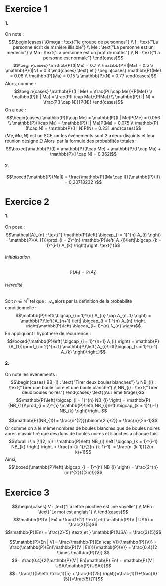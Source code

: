 # Exercice 1
#### 1.
On note : 
$$\begin{cases}
\Omega : \text{"le groupe de personnes"} \\
I : \text{"La personne écrit de manière illisible"} \\
Me : \text{"La personne est un medecin"} \\
Ma : \text{"La personne est un prof de maths"} \\
N : \text{"La personne est normale"}
\end{cases}$$
$$\begin{cases}
\mathbb{P}(I|Me) = 0.7 \\
\mathbb{P}(I|Ma) = 0.5 \\
\mathbb{P}(I|N) = 0.3
\end{cases} \text{ et } \begin{cases}
\mathbb{P}(Me) = 0.08 \\
\mathbb{P}(Ma) = 0.15 \\
\mathbb{P}(N) = 0.77
\end{cases}$$
Alors, comme : 
$$\begin{cases}
\mathbb{P}(I | Me) = \frac{P(I \cap Me)}{P(Me)} \\
\mathbb{P}(I | Ma) = \frac{P(I \cap Ma)}{P(Ma)} \\
\mathbb{P}(I | N) = \frac{P(I \cap N)}{P(N)}
\end{cases}$$
On a que : 
$$\begin{cases}
\mathbb{P}(I\cap Me) = \mathbb{P}(I | Me)P(Me) = 0.056 \\
\mathbb{P}(I\cap Ma) = \mathbb{P}(I | Ma)P(Ma) = 0.075 \\
\mathbb{P}(I\cap N) = \mathbb{P}(I | N)P(N) = 0.231
\end{cases}$$
$(Me, Ma, N)$ est un SCE car les événements sont 2 a deux disjoints et leur réunion désigne $\Omega$
Alors, par la formule des probabilités totales : 
$$\boxed{\mathbb{P}(I) = \mathbb{P}(I\cap Me) + \mathbb{P}(I \cap Ma) + \mathbb{P}(I \cap N) = 0.362}$$


#### 2.
$$\boxed{\mathbb{P}(Ma|I) = \frac{\mathbb{P}(Ma \cap I)}{\mathbb{P}(I)} = 0,20718232 }$$

# Exercice 2
#### 1.
On pose : 
$$\mathcal{A}_{n} : \text{"} \mathbb{P}\left( \bigcap_{i = 1}^{n} A_{i} \right) = \mathbb{P}(A_{1})\prod_{i = 2}^{n} \mathbb{P}\left( A_{i}\left|\bigcap_{k = 1}^{i-1} A_{k} \right)\right. \text{"}$$
###### Initialisation
$$\mathbb{P}(A_{1}) = \mathbb{P}(A_{1})$$

###### Hérédité
Soit $n \in \mathbb{N}^{*}$ tel que : $\mathcal{A}_{n}$ alors par la définition de la probabilité conditionnelle : 
$$\mathbb{P}\left( \bigcap_{i = 1}^{n} A_{n} \cap A_{n+1} \right) = \mathbb{P}\left( A_{n+1}  \left|  \bigcap_{i = 1}^{n} A_{n} \right. \right)\mathbb{P}\left( \bigcap_{i=  1}^{n} A_{n} \right)$$
En appliquant l'hypothèse de récurrence : 
$$\boxed{\mathbb{P}\left( \bigcap_{i = 1}^{n+1} A_{i} \right) = \mathbb{P}(A_{1})\prod_{i = 2}^{n+1} \mathbb{P}\left( A_{i}\left|\bigcap_{k = 1}^{i-1} A_{k} \right)\right.}$$

#### 2.
On note les événements : 
$$\begin{cases}
BB_{i} : \text{"Tirer deux boules blanches"} \\
NB_{i} : \text{"Tirer une boule noire et une boule blanche"} \\
NN_{i} : \text{"Tirer deux boules noires"}
\end{cases} \text{(Au i eme tirage)}$$
$$\mathbb{P}\left( \bigcap_{i = 1}^{n} NB_{i} \right) = \mathbb{P}(NB_{1})\prod_{i = 2}^{n} \mathbb{P}\left( NB_{i}\left|\bigcap_{k = 1}^{i-1} NB_{k} \right)\right. $$

$$\mathbb{P}(NB_{1}) = \frac{n^{2}}{\binom{2n}{2}} = \frac{n}{2n-1}$$
Or comme on a le même nombres de boules blanches que de boules noires après n'avoir tiré que des duos de boules noires et blanches a chaque fois.
$$\forall i \in [\![2, n]\!] \mathbb{P}\left( NB_{i} \left| \bigcap_{k = 1}^{i-1} NB_{k} \right) \right. = \frac{n-(k-1)}{2(n-(k-1)-1)} = \frac{n-(k-1)}{2(n-k)+1}$$
Ainsi, 
$$\boxed{\mathbb{P}\left( \bigcap_{i = 1}^{n} NB_{i} \right) = \frac{2^{n}(n!)^{2}}{(2n)!}}$$

# Exercice 3
$$\begin{cases}
V : \text{"La lettre piochée est une voyelle"}  \\
MEn : \text{"Le mot est anglais"} \\
\end{cases}$$
$$\mathbb{P}(V | En) = \frac{1}{2} \text{ et } \mathbb{P}(V | USA) = \frac{2}{5}$$
$$\mathbb{P}(En) = \frac{2}{5} \text{ et } \mathbb{P}(USA) = \frac{3}{5}$$

$$\mathbb{P}(En | V) = \frac{\mathbb{P}(En \cap V)}{\mathbb{P}(V)} = \frac{\mathbb{P}(En)\mathbb{P}(V | En)}{\mathbb{P}(V)} = \frac{0.4}{2 \times \mathbb{P}(V)}  $$
$$= \frac{0.4}{2(\mathbb{P}(V | En)\mathbb{P}(En) + \mathbb{P}(V | USA)\mathbb{P}(USA))}$$
$$= \frac{1}{5\left( \frac{1}{5} + \frac{6}{25} \right)}=\frac{1}{1+\frac{6}{5}}=\frac{5}{11}$$

# 